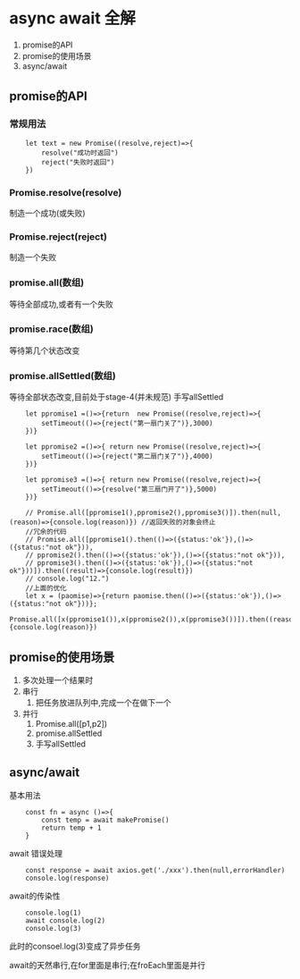 # async await 全解

1. promise的API
2. promise的使用场景
3. async/await

## promise的API

### 常规用法

```
    let text = new Promise((resolve,reject)=>{
        resolve("成功时返回")
        reject("失败时返回")
    })
```

### Promise.resolve(resolve)

制造一个成功(或失败)

### Promise.reject(reject)

制造一个失败

### promise.all(数组)

等待全部成功,或者有一个失败

### promise.race(数组)

等待第几个状态改变

### promise.allSettled(数组)

等待全部状态改变,目前处于stage-4(并未规范)
手写allSettled

```
    let ppromise1 =()=>{return  new Promise((resolve,reject)=>{
        setTimeout(()=>{reject("第一扇门关了")},3000)
    })}

    let ppromise2 =()=>{ return new Promise((resolve,reject)=>{
        setTimeout(()=>{reject("第二扇门关了")},4000)
    })}

    let ppromise3 =()=>{ return new Promise((resolve,reject)=>{
        setTimeout(()=>{resolve("第三扇门开了")},5000)
    })}

    // Promise.all([ppromise1(),ppromise2(),ppromise3()]).then(null,(reason)=>{console.log(reason)}) //返回失败的对象会终止
    //冗余的代码
    // Promise.all([ppromise1().then(()=>({status:'ok'}),()=>({status:"not ok"})),
    // ppromise2().then(()=>({status:'ok'}),()=>({status:"not ok"})),
    // ppromise3().then(()=>({status:'ok'}),()=>({status:"not ok"}))]).then((result)=>{console.log(result)})
    // console.log("12.")
    //上面的优化
    let x = (paomise)=>{return paomise.then(()=>({status:'ok'}),()=>({status:"not ok"}))};
    Promise.all([x(ppromise1()),x(ppromise2()),x(ppromise3())]).then((reason)=>{console.log(reason)})
```

## promise的使用场景

1. 多次处理一个结果时
2. 串行
   1. 把任务放进队列中,完成一个在做下一个
3. 并行
   1. Promise.all([p1,p2])
   2. promise.allSettled
   3. 手写allSettled

## async/await

基本用法

```
    const fn = async ()=>{
        const temp = await makePromise()
        return temp + 1
    }
```

await 错误处理

```
    const response = await axios.get('./xxx').then(null,errorHandler)
    console.log(response)
```

await的传染性

```
    console.log(1)
    await console.log(2)
    console.log(3)
```

此时的consoel.log(3)变成了异步任务

await的天然串行,在for里面是串行;在froEach里面是并行